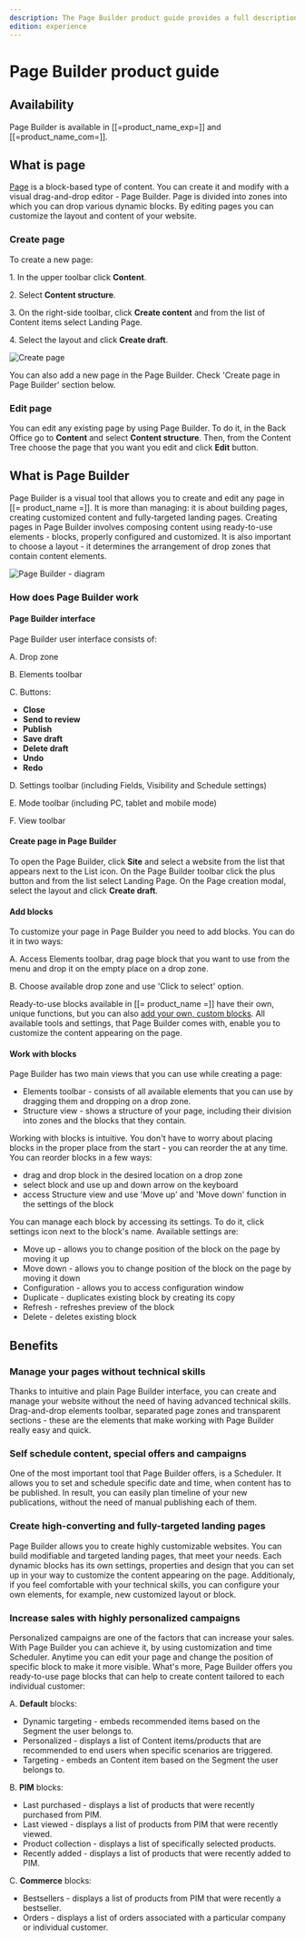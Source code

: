 ```yaml
---
description: The Page Builder product guide provides a full description of its features as well as the benefits it brings to the client.
edition: experience
---
```


# Page Builder product guide 

## Availability

Page Builder is available in [[=product_name_exp=]] and [[=product_name_com=]].

## What is page

[Page](pages.md) is a block-based type of content. You can create it and modify with a visual drag-and-drop editor - Page Builder.
Page is divided into zones into which you can drop various dynamic blocks. 
By editing pages you can customize the layout and content of your website.

### Create page

To create a new page:

1\. In the upper toolbar click **Content**.

2\. Select **Content structure**. 

3\. On the right-side toolbar, click **Create content** and from the list of Content items select Landing Page. 

4\. Select the layout and click **Create draft**.

![Create page](create_page.png)

You can also add a new page in the Page Builder. Check 'Create page in Page Builder' section below.

### Edit page

You can edit any existing page by using Page Builder. To do it, in the Back Office go to **Content** and select **Content structure**. 
Then, from the Content Tree choose the page that you want you edit and click **Edit** button.

## What is Page Builder

Page Builder is a visual tool that allows you to create and edit any page in [[= product_name =]].
It is more than managing: it is about building pages, creating customized content and fully-targeted landing pages.
Creating pages in Page Builder involves composing content using ready-to-use elements - blocks, properly configured and customized.
It is also important to choose a layout - it determines the arrangement of drop zones that contain content elements.

![Page Builder - diagram](page_builder_diagram.png)

### How does Page Builder work

#### Page Builder interface

Page Builder user interface consists of:

A. Drop zone

B. Elements toolbar

C. Buttons:

- **Close**
- **Send to review** 
- **Publish**
- **Save draft**
- **Delete draft**
- **Undo**
- **Redo**

D. Settings toolbar (including Fields, Visibility and Schedule settings)

E. Mode toolbar (including PC, tablet and mobile mode)

F. View toolbar

#### Create page in Page Builder

To open the Page Builder, click **Site** and select a website from the list that appears next to the List icon. 
On the Page Builder toolbar click the plus button and from the list select Landing Page. 
On the Page creation modal, select the layout and click **Create draft**.

#### Add blocks

To customize your page in Page Builder you need to add blocks. You can do it in two ways: 

A. Access Elements toolbar, drag page block that you want to use from the menu and drop it on the empty place on a drop zone. 

B. Choose available drop zone and use 'Click to select' option.

Ready-to-use blocks available in [[= product_name =]] have their own, unique functions, but you can also [add your own, custom blocks](create_custom_page_block.md). All available tools and settings, that Page Builder comes with, enable you to customize the content appearing on the page.

#### Work with blocks

Page Builder has two main views that you can use while creating a page:

- Elements toolbar - consists of all available elements that you can use by dragging them and dropping on a drop zone.
- Structure view - shows a structure of your page, including their division into zones and the blocks that they contain.

Working with blocks is intuitive. You don't have to worry about placing blocks in the proper place from the start - you can reorder the at any time.
You can reorder blocks in a few ways:

- drag and drop block in the desired location on a drop zone
- select block and use up and down arrow on the keyboard
- access Structure view and use 'Move up' and 'Move down' function in the settings of the block

You can manage each block by accessing its settings. To do it, click settings icon next to the block's name.
Available settings are:

- Move up - allows you to change position of the block on the page by moving it up
- Move down - allows you to change position of the block on the page by moving it down
- Configuration - allows you to access configuration window
- Duplicate - duplicates existing block by creating its copy
- Refresh - refreshes preview of the block
- Delete - deletes existing block

## Benefits

### Manage your pages without technical skills

Thanks to intuitive and plain Page Builder interface, you can create and manage your website without the need of having advanced technical skills.
Drag-and-drop elements toolbar, separated page zones and transparent sections - these are the elements that make working with Page Builder really easy and quick.

### Self schedule content, special offers and campaigns

One of the most important tool that Page Builder offers, is a Scheduler. It allows you to set and schedule specific date and time, when content has to be published. In result, you can easily plan timeline of your new publications, without the need of manual publishing each of them.

### Create high-converting and fully-targeted landing pages

Page Builder allows you to create highly customizable websites. You can build modifiable and targeted landing pages, that meet your needs.
Each dynamic blocks has its own settings, properties and design that you can set up in your way to customize the content appearing on the page. 
Additionaly, if you feel comfortable with your technical skills, you can configure your own elements, for example, new customized layout or block. 

### Increase sales with highly personalized campaigns

Personalized campaigns are one of the factors that can increase your sales. With Page Builder you can achieve it, by using customization and time Scheduler.
Anytime you can edit your page and change the position of specific block to make it more visible. What's more, Page Builder offers you ready-to-use page blocks that can help to create content tailored to each individual customer:

A. **Default** blocks:

- Dynamic targeting - embeds recommended items based on the Segment the user belongs to.
- Personalized - displays a list of Content items/products that are recommended to end users when specific scenarios are triggered.
- Targeting - embeds an Content item based on the Segment the user belongs to.

B. **PIM** blocks:

- Last purchased - displays a list of products that were recently purchased from PIM.
- Last viewed - displays a list of products from PIM that were recently viewed.
- Product collection - displays a list of specifically selected products.
- Recently added - displays a list of products that were recently added to PIM.

C. **Commerce** blocks:

- Bestsellers - displays a list of products from PIM that were recently a bestseller. 
- Orders - displays a list of orders associated with a particular company or individual customer.